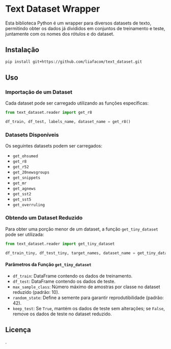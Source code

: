 # Text Dataset Wrapper

Esta biblioteca Python é um wrapper para diversos datasets de texto, permitindo obter os dados já divididos em conjuntos de treinamento e teste, juntamente com os nomes dos rótulos e do dataset.

## Instalação

```bash
pip install git+https://github.com/liafacom/text_dataset.git
```

## Uso

### Importação de um Dataset

Cada dataset pode ser carregado utilizando as funções específicas:

```python
from text_dataset.reader import get_r8

df_train, df_test, labels_name, dataset_name = get_r8()
```

### Datasets Disponíveis

Os seguintes datasets podem ser carregados:

- `get_ohsumed`
- `get_r8`
- `get_r52`
- `get_20newsgroups`
- `get_snippets`
- `get_mr`
- `get_agnews`
- `get_sst2`
- `get_sst5`
- `get_overruling`

### Obtendo um Dataset Reduzido

Para obter uma porção menor de um dataset, a função `get_tiny_dataset` pode ser utilizada:

```python
from text_dataset.reader import get_tiny_dataset

df_train_tiny, df_test_tiny, target_names, dataset_name = get_tiny_dataset(df_train, df_test, max_sample_class=10, random_state=42, keep_test=False)
```

#### Parâmetros da Função `get_tiny_dataset`

- `df_train`: DataFrame contendo os dados de treinamento.
- `df_test`: DataFrame contendo os dados de teste.
- `max_sample_class`: Número máximo de amostras por classe no dataset reduzido (padrão: 10).
- `random_state`: Define a semente para garantir reprodutibilidade (padrão: 42).
- `keep_test`: Se `True`, mantém os dados de teste sem alterações; se `False`, remove os dados de teste no dataset reduzido.

## Licença

.

